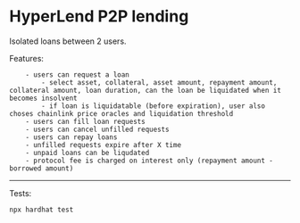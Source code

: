 # HyperLend P2P lending

Isolated loans between 2 users.

Features:

```
    - users can request a loan  
        - select asset, collateral, asset amount, repayment amount, collateral amount, loan duration, can the loan be liquidated when it becomes insolvent
        - if loan is liquidatable (before expiration), user also choses chainlink price oracles and liquidation threshold
    - users can fill loan requests
    - users can cancel unfilled requests
    - users can repay loans
    - unfilled requests expire after X time
    - unpaid loans can be liqudated
    - protocol fee is charged on interest only (repayment amount - borrowed amount)
```

---

Tests:

`npx hardhat test`